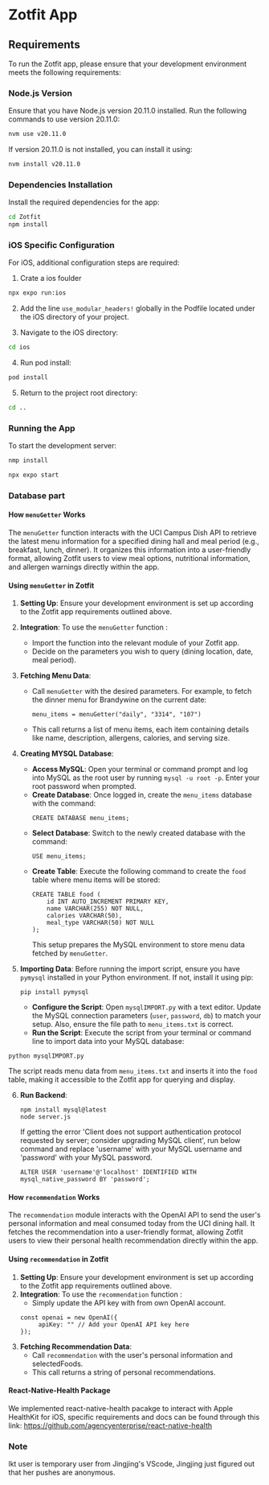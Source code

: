 # Zotfit App

## Requirements

To run the Zotfit app, please ensure that your development environment meets the following requirements:

### Node.js Version

Ensure that you have Node.js version 20.11.0 installed. Run the following commands to use version 20.11.0:

```bash
nvm use v20.11.0
```

If version 20.11.0 is not installed, you can install it using:

```bash
nvm install v20.11.0
```

### Dependencies Installation

Install the required dependencies for the app:

```bash
cd Zotfit
npm install
```

### iOS Specific Configuration

For iOS, additional configuration steps are required:

1. Crate a ios foulder

```bash
npx expo run:ios
```

2. Add the line `use_modular_headers!` globally in the Podfile located under the iOS directory of your project.

3. Navigate to the iOS directory:

```bash
cd ios
```

4. Run pod install:

```bash
pod install
```

5. Return to the project root directory:

```bash
cd ..
```

### Running the App

To start the development server:

```bash
nmp install
```

```bash
npx expo start
```

### Database part

#### How `menuGetter` Works

The `menuGetter` function interacts with the UCI Campus Dish API to retrieve the latest menu information for a specified dining hall and meal period (e.g., breakfast, lunch, dinner). It organizes this information into a user-friendly format, allowing Zotfit users to view meal options, nutritional information, and allergen warnings directly within the app.

#### Using `menuGetter` in Zotfit

1. **Setting Up**: Ensure your development environment is set up according to the Zotfit app requirements outlined above.
2. **Integration**: To use the `menuGetter` function :
   - Import the function into the relevant module of your Zotfit app.
   - Decide on the parameters you wish to query (dining location, date, meal period).
3. **Fetching Menu Data**:
   - Call `menuGetter` with the desired parameters. For example, to fetch the dinner menu for Brandywine on the current date:
     ```
     menu_items = menuGetter("daily", "3314", "107")
     ```
   - This call returns a list of menu items, each item containing details like name, description, allergens, calories, and serving size.
4. **Creating MYSQL Database**:

   - **Access MySQL**: Open your terminal or command prompt and log into MySQL as the root user by running `mysql -u root -p`. Enter your root password when prompted.
   - **Create Database**: Once logged in, create the `menu_items` database with the command:
     ```
     CREATE DATABASE menu_items;
     ```
   - **Select Database**: Switch to the newly created database with the command:
     ```
     USE menu_items;
     ```
   - **Create Table**: Execute the following command to create the `food` table where menu items will be stored:
     ```
     CREATE TABLE food (
         id INT AUTO_INCREMENT PRIMARY KEY,
         name VARCHAR(255) NOT NULL,
         calories VARCHAR(50),
         meal_type VARCHAR(50) NOT NULL
     );
     ```
     This setup prepares the MySQL environment to store menu data fetched by `menuGetter`.

5. **Importing Data**:
   Before running the import script, ensure you have `pymysql` installed in your Python environment. If not, install it using pip:
   ```
   pip install pymysql
   ```
   - **Configure the Script**: Open `mysqlIMPORT.py` with a text editor. Update the MySQL connection parameters (`user`, `password`, `db`) to match your setup. Also, ensure the file path to `menu_items.txt` is correct.
   - **Run the Script**: Execute the script from your terminal or command line to import data into your MySQL database:

```
python mysqlIMPORT.py
```

The script reads menu data from `menu_items.txt` and inserts it into the `food` table, making it accessible to the Zotfit app for querying and display.

6. **Run Backend**:
   ```
   npm install mysql@latest
   node server.js
   ```
   If getting the error 'Client does not support authentication protocol requested by server; consider upgrading MySQL client', run below command and replace 'username' with your MySQL username and 'password' with your MySQL password.
   ```
   ALTER USER 'username'@'localhost' IDENTIFIED WITH mysql_native_password BY 'password';
   ```

#### How `recommendation` Works

The `recommendation` module interacts with the OpenAI API to send the user's personal information and meal consumed today from the UCI dining hall. It fetches the recommendation into a user-friendly format, allowing Zotfit users to view their personal health recommendation directly within the app.

#### Using `recommendation` in Zotfit

1. **Setting Up**: Ensure your development environment is set up according to the Zotfit app requirements outlined above.
2. **Integration**: To use the `recommendation` function :
   - Simply update the API key with from own OpenAI account.
   ```
   const openai = new OpenAI({
        apiKey: "" // Add your OpenAI API key here
   });
   ```
3. **Fetching Recommendation Data**:
   - Call `recommendation` with the user's personal information and selectedFoods.
   - This call returns a string of personal recommendations.


#### React-Native-Health Package
We implemented react-native-health pacakge to interact with Apple HealthKit for iOS, specific requirements and docs can be found through this link: https://github.com/agencyenterprise/react-native-health

### Note

lkt user is temporary user from Jingjing's VScode, Jingjing just figured out that her pushes are anonymous.
